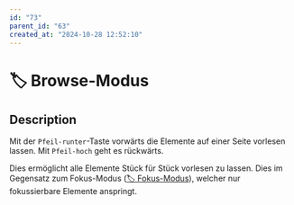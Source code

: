 ```yaml
---
id: "73"
parent_id: "63"
created_at: "2024-10-28 12:52:10"
---
```


# 🏷️ Browse-Modus

## Description

Mit der `Pfeil-runter`-Taste vorwärts die Elemente auf einer Seite vorlesen lassen. Mit `Pfeil-hoch` geht es rückwärts.

Dies ermöglicht alle Elemente Stück für Stück vorlesen zu lassen. Dies im Gegensatz zum Fokus-Modus ([🏷️ Fokus-Modus](/en/tags/werkzeuge/screenreader/desktop-screenreader/fokus-modus)), welcher nur fokussierbare Elemente anspringt.